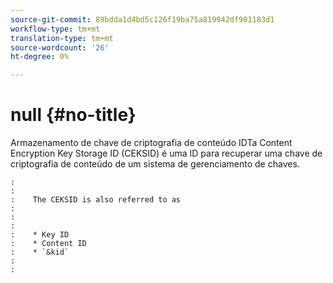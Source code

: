 ```yaml
---
source-git-commit: 89bdda1d4bd5c126f19ba75a819942df901183d1
workflow-type: tm+mt
translation-type: tm+mt
source-wordcount: '26'
ht-degree: 0%

---
```



# null {#no-title}

Armazenamento de chave de criptografia de conteúdo IDTa Content Encryption Key Storage ID (CEKSID) é uma ID para recuperar uma chave de criptografia de conteúdo de um sistema de gerenciamento de chaves.

```
:    
:    
:    The CEKSID is also referred to as
:    
:    
:    
:    * Key ID
:    * Content ID
:    * `&kid`
:    
:    
```
